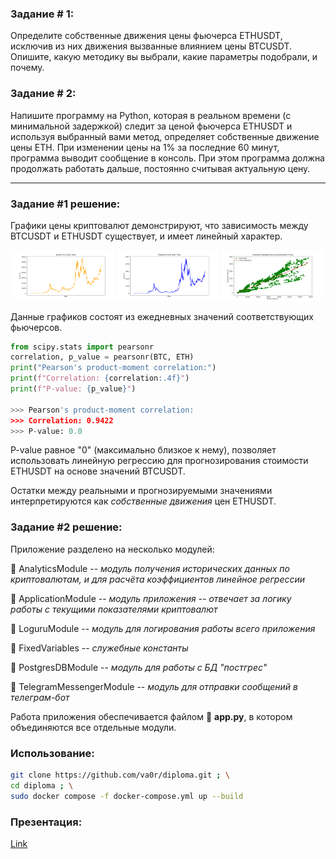 ### Задание # 1:
Определите собственные движения цены фьючерса ETHUSDT, исключив из них движения вызванные влиянием цены BTCUSDT.
Опишите, какую методику вы выбрали, какие параметры подобрали, и почему.

### Задание # 2:
Напишите программу на Python, которая в реальном времени (с минимальной задержкой) следит за ценой фьючерса ETHUSDT
и используя выбранный вами метод, определяет собственные движение цены ETH. При изменении цены на 1% за последние 
60 минут, программа выводит сообщение в консоль. При этом программа должна продолжать работать дальше, постоянно 
считывая актуальную цену.

----

### Задание #1 решение:
Графики цены криптовалют демонстрируют, что зависимость между BTCUSDT и ETHUSDT существует, и имеет линейный характер.

<p float="left" align="center">
    <img alt="BTCUSDT scatter plot" src="AnalyticsModule/bitcoin_price.png" width="32%"/>
    <img alt="ETHUSDT scatter plot" src="AnalyticsModule/ethereum_price.png" width="32%"/>
    <img alt="ETHUSDT/BTCUSDT linear regression" src="AnalyticsModule/correlation_with_regression.png" width="32%"/>
</p>

Данные графиков состоят из ежедневных значений соответствующих фьючерсов. 

```python
from scipy.stats import pearsonr
correlation, p_value = pearsonr(BTC, ETH)
print("Pearson's product-moment correlation:")
print(f"Correlation: {correlation:.4f}")
print(f"P-value: {p_value}")

>>> Pearson's product-moment correlation:
>>> Correlation: 0.9422
>>> P-value: 0.0
```

P-value равное "0" (максимально близкое к нему), позволяет использовать линейную регрессию для прогнозирования
стоимости ETHUSDT на основе значений BTCUSDT.

Остатки между реальными и прогнозируемыми значениями интерпретируются как _собственные движения_ цен ETHUSDT.

### Задание #2 решение:

Приложение разделено на несколько модулей:

📁 AnalyticsModule -- _модуль получения исторических данных по криптовалютам, и для расчёта коэффициентов линейное регрессии_

📁 ApplicationModule -- _модуль приложения -- отвечает за логику работы с текущими показателями криптовалют_

📁 LoguruModule -- _модуль для логирования работы всего приложения_

📁 FixedVariables -- _служебные константы_

📁 PostgresDBModule -- _модуль для работы с БД "постгрес"_

📁 TelegramMessengerModule -- _модуль для отправки сообщений в телеграм-бот_

Работа приложения обеспечивается файлом 📄 __app.py__, в котором объединяются все отдельные модули.

### Использование:

```zsh
git clone https://github.com/va0r/diploma.git ; \
cd diploma ; \
sudo docker compose -f docker-compose.yml up --build 
```

### Презентация:

[Link](https://www.notion.so/vialor/bff5aaa4842a4cb69051bd97fd6a950c?v=b3ba204c12014f88a14d8f515dbadd02 "TA7")
